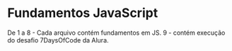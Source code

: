 # Fundamentos JavaScript

De 1 a 8 - Cada arquivo contém fundamentos em JS. 
       9 - contém execução do desafio 7DaysOfCode da Alura. 
